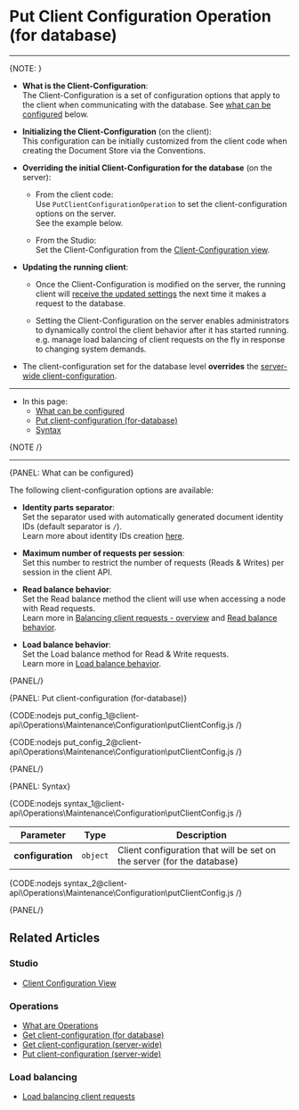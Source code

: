 # Put Client Configuration Operation <br> (for database)

---

{NOTE: }

* __What is the Client-Configuration__:  
  The Client-Configuration is a set of configuration options that apply to the client when communicating with the database.
  See [what can be configured](../../../../client-api/operations/maintenance/configuration/put-client-configuration#what-can-be-configured) below.

* __Initializing the Client-Configuration__ (on the client):  
  This configuration can be initially customized from the client code when creating the Document Store via the Conventions.
  
* __Overriding the initial Client-Configuration for the database__ (on the server):

    * From the client code:  
      Use `PutClientConfigurationOperation` to set the client-configuration options on the server.  
      See the example below.

    * From the Studio:  
      Set the Client-Configuration from the [Client-Configuration view](../../../../studio/database/settings/client-configuration-per-database).

* __Updating the running client__:

    * Once the Client-Configuration is modified on the server, the running client will [receive the updated settings](../../../../client-api/configuration/load-balance/overview#keeping-the-client-topology-up-to-date)
      the next time it makes a request to the database.

    * Setting the Client-Configuration on the server enables administrators to dynamically control the client behavior after it has started running.  
      e.g. manage load balancing of client requests on the fly in response to changing system demands.

* The client-configuration set for the database level __overrides__ the [server-wide client-configuration](../../../../client-api/operations/server-wide/configuration/put-serverwide-client-configuration).

---

* In this page:
    * [What can be configured](../../../../client-api/operations/maintenance/configuration/put-client-configuration#what-can-be-configured)
    * [Put client-configuration (for-database)](../../../../client-api/operations/maintenance/configuration/put-client-configuration#put-client-configuration-(for-database))
    * [Syntax](../../../../client-api/operations/maintenance/configuration/put-client-configuration#syntax)

{NOTE /}

---

{PANEL: What can be configured}

The following client-configuration options are available:

* __Identity parts separator__:  
  Set the separator used with automatically generated document identity IDs (default separator is `/`).  
  Learn more about identity IDs creation [here](../../../../server/kb/document-identifier-generation#strategy--3).

* __Maximum number of requests per session__:  
  Set this number to restrict the number of requests (Reads & Writes) per session in the client API.

* __Read balance behavior__:  
  Set the Read balance method the client will use when accessing a node with Read requests.  
  Learn more in [Balancing client requests - overview](../../../../client-api/configuration/load-balance/overview) and [Read balance behavior](../../../../client-api/configuration/load-balance/read-balance-behavior).

* __Load balance behavior__:  
  Set the Load balance method for Read & Write requests.  
  Learn more in [Load balance behavior](../../../../client-api/configuration/load-balance/load-balance-behavior).

{PANEL/}

{PANEL: Put client-configuration (for-database)}

{CODE:nodejs put_config_1@client-api\Operations\Maintenance\Configuration\putClientConfig.js /}

{CODE:nodejs put_config_2@client-api\Operations\Maintenance\Configuration\putClientConfig.js /}

{PANEL/}

{PANEL: Syntax}

{CODE:nodejs syntax_1@client-api\Operations\Maintenance\Configuration\putClientConfig.js /}

| Parameter         | Type     | Description                                                            |
|-------------------|----------|------------------------------------------------------------------------|
| __configuration__ | `object` | Client configuration that will be set on the server (for the database) |

{CODE:nodejs syntax_2@client-api\Operations\Maintenance\Configuration\putClientConfig.js /}

{PANEL/}

## Related Articles

### Studio

- [Client Configuration View](../../../../studio/database/settings/client-configuration-per-database)

### Operations

- [What are Operations](../../../../client-api/operations/what-are-operations)
- [Get client-configuration (for database)](../../../../client-api/operations/maintenance/configuration/get-client-configuration)
- [Get client-configuration (server-wide)](../../../../client-api/operations/server-wide/configuration/get-serverwide-client-configuration)
- [Put client-configuration (server-wide)](../../../../client-api/operations/server-wide/configuration/put-serverwide-client-configuration)


### Load balancing

- [Load balancing client requests](../../../../client-api/configuration/load-balance/overview)

